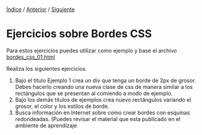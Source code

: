 [Índice](../readme.md) / [Anterior](../readme.md) / [Siguiente](../ejemplos/bordes_css_01.md)

# Ejercicios sobre Bordes CSS

Para estos ejercicios puedes utilizar como ejemplo y base el archivo [bordes_css_01.html](../ejemplos/bordes_css_01.html)

Realiza los siguientes ejercicios.


1. Bajo el título Ejemplo 1 crea un div que tenga un borde  de 2px de grosor. Debes hacerlo creando una nueva clase de css de manera similar a los rectángulos que se presentan al comiendo a modo de ejemplo.
2. Bajo los demás títulos de ejemplos crea nuevo rectángulos variando el grosor, el color y los estilos de borde.
3. Busca información en Internet sobre como crear bordes con esquinas redondeadas. (Puedes revisar el material que esta publicado en el ambiente de aprendizaje 